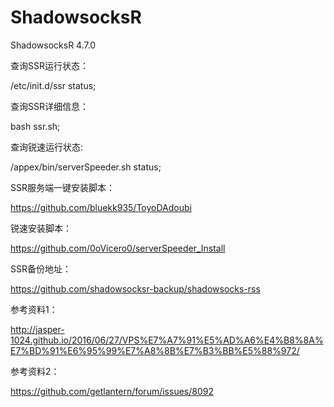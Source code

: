 # ShadowsocksR
ShadowsocksR 4.7.0

查询SSR运行状态：

/etc/init.d/ssr status;

查询SSR详细信息：

bash ssr.sh;

查询锐速运行状态:

/appex/bin/serverSpeeder.sh status;

SSR服务端一键安装脚本：

https://github.com/bluekk935/ToyoDAdoubi

锐速安装脚本：

https://github.com/0oVicero0/serverSpeeder_Install

SSR备份地址：

https://github.com/shadowsocksr-backup/shadowsocks-rss

参考资料1：

http://jasper-1024.github.io/2016/06/27/VPS%E7%A7%91%E5%AD%A6%E4%B8%8A%E7%BD%91%E6%95%99%E7%A8%8B%E7%B3%BB%E5%88%972/

参考资料2：

https://github.com/getlantern/forum/issues/8092

